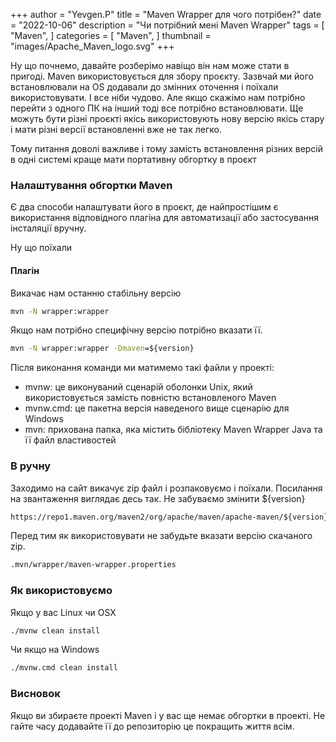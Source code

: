 +++
author = "Yevgen.P"
title = "Maven Wrapper для чого потрібен?"
date = "2022-10-06"
description = "Чи потрібний мені Maven Wrapper"
tags = [
    "Maven",
]
categories = [
    "Maven",
]
thumbnail = "images/Apache_Maven_logo.svg"
+++

Ну що почнемо, давайте розберімо навіщо він нам може стати в пригоді. 
Maven використовується для збору проєкту. 
Зазвчай ми його встановлювали на OS додавали до змінних оточення і поїхали використовувати. І все ніби чудово. 
Але якщо скажімо нам потрібно перейти з одного ПК на інший тоді все потрібно встановлювати. 
Ще можуть бути різні проєкті якісь використовують нову версію якісь стару і мати різні версії встановленні вже не так легко.

Тому питання доволі важливе і тому замість встановлення різних версій в одні системі краще мати портативну обгортку в проєкт

### Налаштування обгортки Maven

Є два способи налаштувати його в проєкт, де найпростішим є використання відповідного плагіна для автоматизації або застосування інсталяції вручну.

Ну що поїхали

#### Плагін

Викачає нам останню стабільну версію

```cmd
mvn -N wrapper:wrapper
```

Якщо нам потрібно специфічну версію потрібно вказати її.

```cmd
mvn -N wrapper:wrapper -Dmaven=${version}
```

Після виконання команди ми матимемо такі файли у проекті:

 - mvnw: це виконуваний сценарій оболонки Unix, який використовується замість повністю встановленого Maven
 - mvnw.cmd: це пакетна версія наведеного вище сценарію для Windows
 - mvn: прихована папка, яка містить бібліотеку Maven Wrapper Java та її файл властивостей


### В ручну

Заходимо на сайт викачує zip файл і розпаковуємо і поїхали.
Посилання на звантаження виглядає десь так. Не забуваємо змінити ${version}

```cmd
https://repo1.maven.org/maven2/org/apache/maven/apache-maven/${version}/apache-maven-${version}-bin.zip
```

Перед тим як використовувати не забудьте вказати версію скачаного zip.

```cmd
.mvn/wrapper/maven-wrapper.properties
```

### Як використовуємо

Якщо у вас Linux чи OSX

```cmd
./mvnw clean install
```

Чи якщо на Windows 

```cmd
./mvnw.cmd clean install
```

### Висновок

Якщо ви збираєте проекті Maven і у вас ще немає обгортки в проекті. 
Не гайте часу додавайте її до репозиторію це покращить життя всім. 


